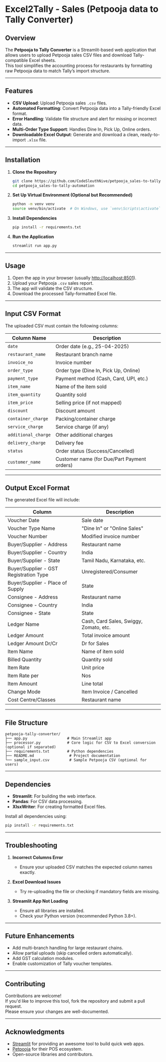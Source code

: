 
# Excel2Tally - Sales (Petpooja data to Tally Converter)

## Overview
The **Petpooja to Tally Converter** is a Streamlit-based web application that allows users to upload Petpooja sales CSV files and download Tally-compatible Excel sheets.  
This tool simplifies the accounting process for restaurants by formatting raw Petpooja data to match Tally’s import structure.

---

## Features

- **CSV Upload**: Upload Petpooja sales `.csv` files.
- **Automated Formatting**: Convert Petpooja data into a Tally-friendly Excel format.
- **Error Handling**: Validate file structure and alert for missing or incorrect data.
- **Multi-Order Type Support**: Handles Dine In, Pick Up, Online orders.
- **Downloadable Excel Output**: Generate and download a clean, ready-to-import `.xlsx` file.

---

## Installation

1. **Clone the Repository**
   ```bash
   git clone https://github.com/CodeSleuthNive/petpooja_sales-to-tally-automation.git
   cd petpooja_sales-to-tally-automation
   ```

2. **Set Up Virtual Environment (Optional but Recommended)**
   ```bash
   python -m venv venv
   source venv/bin/activate  # On Windows, use `venv\Scripts\activate`
   ```

3. **Install Dependencies**
   ```bash
   pip install -r requirements.txt
   ```

4. **Run the Application**
   ```bash
   streamlit run app.py
   ```

---

## Usage

1. Open the app in your browser (usually [http://localhost:8501](http://localhost:8501)).
2. Upload your Petpooja `.csv` sales report.
3. The app will validate the CSV structure.
4. Download the processed Tally-formatted Excel file.

---

## Input CSV Format

The uploaded CSV must contain the following columns:

| Column Name         | Description |
|---------------------|-------------|
| `date`              | Order date (e.g., 25-04-2025) |
| `restaurant_name`    | Restaurant branch name |
| `invoice_no`         | Invoice number |
| `order_type`         | Order type (Dine In, Pick Up, Online) |
| `payment_type`       | Payment method (Cash, Card, UPI, etc.) |
| `item_name`          | Name of the item sold |
| `item_quantity`      | Quantity sold |
| `item_price`         | Selling price (if not mapped) |
| `discount`           | Discount amount |
| `container_charge`   | Packing/container charge |
| `service_charge`     | Service charge (if any) |
| `additional_charge`  | Other additional charges |
| `delivery_charge`    | Delivery fee |
| `status`             | Order status (Success/Cancelled) |
| `customer_name`      | Customer name (for Due/Part Payment orders) |

---

## Output Excel Format

The generated Excel file will include:

| Column | Description |
|--------|-------------|
| Voucher Date | Sale date |
| Voucher Type Name | "Dine In" or "Online Sales" |
| Voucher Number | Modified invoice number |
| Buyer/Supplier - Address | Restaurant name |
| Buyer/Supplier - Country | India |
| Buyer/Supplier - State | Tamil Nadu, Karnataka, etc. |
| Buyer/Supplier - GST Registration Type | Unregistered/Consumer |
| Buyer/Supplier - Place of Supply | State |
| Consignee - Address | Restaurant name |
| Consignee - Country | India |
| Consignee - State | State |
| Ledger Name | Cash, Card Sales, Swiggy, Zomato, etc. |
| Ledger Amount | Total invoice amount |
| Ledger Amount Dr/Cr | Dr for Sales |
| Item Name | Name of item sold |
| Billed Quantity | Quantity sold |
| Item Rate | Unit price |
| Item Rate per | Nos |
| Item Amount | Line total |
| Change Mode | Item Invoice / Cancelled |
| Cost Centre/Classes | Restaurant name |

---

## File Structure

```plaintext
petpooja-tally-converter/
├── app.py                  # Main Streamlit app
├── processor.py            # Core logic for CSV to Excel conversion (optional if separated)
├── requirements.txt        # Python dependencies
├── README.md                # Project documentation
└── sample_input.csv         # Sample Petpooja CSV (optional for users)
```

---

## Dependencies

- **Streamlit**: For building the web interface.
- **Pandas**: For CSV data processing.
- **XlsxWriter**: For creating formatted Excel files.

Install all dependencies using:

```bash
pip install -r requirements.txt
```

---

## Troubleshooting

1. **Incorrect Columns Error**
   - Ensure your uploaded CSV matches the expected column names exactly.

2. **Excel Download Issues**
   - Try re-uploading the file or checking if mandatory fields are missing.

3. **Streamlit App Not Loading**
   - Ensure all libraries are installed.
   - Check your Python version (recommended Python 3.8+).

---

## Future Enhancements

- Add multi-branch handling for large restaurant chains.
- Allow partial uploads (skip cancelled orders automatically).
- Add GST calculation modules.
- Enable customization of Tally voucher templates.

---

## Contributing

Contributions are welcome!  
If you'd like to improve this tool, fork the repository and submit a pull request.  
Please ensure your changes are well-documented.

---

## Acknowledgments

- [Streamlit](https://streamlit.io/) for providing an awesome tool to build quick web apps.
- [Petpooja](https://www.petpooja.com/) for their POS ecosystem.
- Open-source libraries and contributors.

